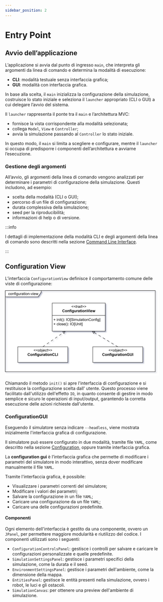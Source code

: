 ```yaml
---
sidebar_position: 2
---
```


# Entry Point

## Avvio dell’applicazione

L’applicazione si avvia dal punto di ingresso `main`, che interpreta gli argomenti da linea di comando e determina la
modalità di esecuzione:

- **CLI**: modalità testuale senza interfaccia grafica;
- **GUI**: modalità con interfaccia grafica.

In base alla scelta, il `main` inizializza la configurazione della simulazione, costruisce lo stato iniziale e
seleziona il `launcher` appropriato (CLI o GUI) a cui delegare l’avvio del sistema.

Il `launcher` rappresenta il ponte tra il `main` e l’architettura MVC:

- fornisce la vista corrispondente alla modalità selezionata;
- collega `Model`, `View` e `Controller`;
- avvia la simulazione passando al `Controller` lo stato iniziale.

In questo modo, il `main` si limita a scegliere e configurare, mentre il `launcher` si occupa di predisporre i componenti
dell’architettura e avviarne l’esecuzione.

### Gestione degli argomenti

All’avvio, gli argomenti della linea di comando vengono analizzati per determinare i parametri di configurazione della
simulazione.
Questi includono, ad esempio:

- scelta della modalità (CLI o GUI);
- percorso di un file di configurazione;
- durata complessiva della simulazione;
- seed per la riproducibilità;
- informazioni di help o di versione.

:::info

I dettagli di implementazione della modalità CLI e degli argomenti della linea di comando sono descritti nella sezione [Command Line Interface](../05-implementation/04-giulia-nardicchia/cli.md).

:::

## Configuration View

L’interfaccia `ConfigurationView` definisce il comportamento comune delle viste di configurazione:

![Configuration View UML](../../static/img/04-detailed-design/configuration-view.png)

Chiamando il metodo `init()` si apre l'interfaccia di configurazione e si restituisce la configurazione scelta dall'
utente.
Questo processo viene facilitato dall'utilizzo dell'effetto `IO`, in quanto consente di gestire in modo semplice e
sicuro le operazioni di input/output, garantendo la corretta esecuzione delle azioni richieste dall'utente.

### ConfigurationGUI

Eseguendo il simulatore senza indicare `--headless`, viene mostrata inizialmente l'interfaccia grafica di configurazione.

Il simulatore può essere configurato in due modalità, tramite file `YAML`, come descritto nella sezione
[Configuration](08-configuration.md), oppure tramite interfaccia grafica.

La **configuration gui** è l’interfaccia grafica che permette di modificare i parametri del simulatore in modo
interattivo, senza dover modificare manualmente il file `YAML`.

Tramite l'interfaccia grafica, è possibile:

- Visualizzare i parametri correnti del simulatore;
- Modificare i valori dei parametri;
- Salvare la configurazione in un file `YAML`;
- Caricare una configurazione da un file `YAML`;
- Caricare una delle configurazioni predefinite.

#### Componenti

Ogni elemento dell'interfaccia è gestito da una componente, ovvero un `JPanel`, per permettere maggiore modularità e
riutilizzo del codice.
I componenti utilizzati sono i seguenti:

- `ConfigurationControlsPanel`: gestisce i controlli per salvare e caricare le configurazioni personalizzate e quelle 
predefinite.
- `SimulationSettingsPanel`: gestisce i parametri specifici della simulazione, come la durata e il seed.
- `EnvironmentSettingsPanel`: gestisce i parametri dell'ambiente, come la dimensione della mappa.
- `EntitiesPanel`: gestisce le entità presenti nella simulazione, ovvero i robot, le luci e gli ostacoli.
- `SimulationCanvas`: per ottenere una preview dell'ambiente di simulazione.
